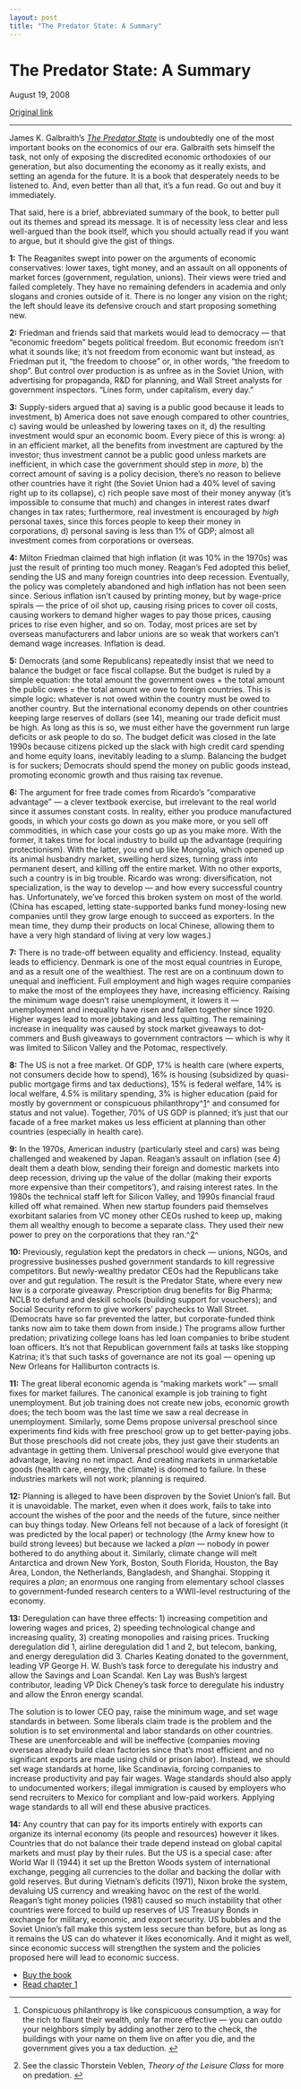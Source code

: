 ```yaml
---
layout: post
title: "The Predator State: A Summary"
---
```

The Predator State: A Summary
=============================

August 19, 2008

[Original link](http://www.aaronsw.com/weblog/predatorstate)

* * * * *

James K. Galbraith’s *[The Predator
State](http://books.theinfo.org/go/141656683X)* is undoubtedly one of
the most important books on the economics of our era. Galbraith sets
himself the task, not only of exposing the discredited economic
orthodoxies of our generation, but also documenting the economy as it
really exists, and setting an agenda for the future. It is a book that
desperately needs to be listened to. And, even better than all that,
it’s a fun read. Go out and buy it immediately.

That said, here is a brief, abbreviated summary of the book, to better
pull out its themes and spread its message. It is of necessity less
clear and less well-argued than the book itself, which you should
actually read if you want to argue, but it should give the gist of
things.

**1:** The Reaganites swept into power on the arguments of economic
conservatives: lower taxes, tight money, and an assault on all opponents
of market forces (government, regulation, unions). Their views were
tried and failed completely. They have no remaining defenders in
academia and only slogans and cronies outside of it. There is no longer
any vision on the right; the left should leave its defensive crouch and
start proposing something new.

**2:** Friedman and friends said that markets would lead to democracy —
that “economic freedom” begets political freedom. But economic freedom
isn’t what it sounds like; it’s not freedom from economic want but
instead, as Friedman put it, “the freedom to choose” or, in other words,
“the freedom to shop”. But control over production is as unfree as in
the Soviet Union, with advertising for propaganda, R&D for planning, and
Wall Street analysts for government inspectors. “Lines form, under
capitalism, every day.”

**3:** Supply-siders argued that a) saving is a public good because it
leads to investment, b) America does not save enough compared to other
countries, c) saving would be unleashed by lowering taxes on it, d) the
resulting investment would spur an economic boom. Every piece of this is
wrong: a) in an efficient market, all the benefits from investment are
captured by the investor; thus investment cannot be a public good unless
markets are inefficient, in which case the government should step in
*more*, b) the correct amount of saving is a policy decision, there’s no
reason to believe other countries have it right (the Soviet Union had a
40% level of saving right up to its collapse), c) rich people save most
of their money anyway (it’s impossible to consume that much) and changes
in interest rates dwarf changes in tax rates; furthermore, real
investment is encouraged by *high* personal taxes, since this forces
people to keep their money in corporations, d) personal saving is less
than 1% of GDP; almost all investment comes from corporations or
overseas.

**4:** Milton Friedman claimed that high inflation (it was 10% in the
1970s) was just the result of printing too much money. Reagan’s Fed
adopted this belief, sending the US and many foreign countries into deep
recession. Eventually, the policy was completely abandoned and high
inflation has not been seen since. Serious inflation isn’t caused by
printing money, but by wage-price spirals — the price of oil shot up,
causing rising prices to cover oil costs, causing workers to demand
higher wages to pay those prices, causing prices to rise even higher,
and so on. Today, most prices are set by overseas manufacturers and
labor unions are so weak that workers can’t demand wage increases.
Inflation is dead.

**5:** Democrats (and some Republicans) repeatedly insist that we need
to balance the budget or face fiscal collapse. But the budget is ruled
by a simple equation: the total amount the government owes + the total
amount the public owes = the total amount we owe to foreign countries.
This is simple logic: whatever is not owed within the country must be
owed to another country. But the international economy depends on other
countries keeping large reserves of dollars (see 14), meaning our trade
deficit must be high. As long as this is so, we must either have the
government run large deficits or ask people to do so. The budget deficit
was closed in the late 1990s because citizens picked up the slack with
high credit card spending and home equity loans, inevitably leading to a
slump. Balancing the budget is for suckers; Democrats should spend the
money on public goods instead, promoting economic growth and thus
raising tax revenue.

**6:** The argument for free trade comes from Ricardo’s “comparative
advantage” — a clever textbook exercise, but irrelevant to the real
world since it assumes constant costs. In reality, either you produce
manufactured goods, in which your costs go down as you make more, or you
sell off commodities, in which case your costs go up as you make more.
With the former, it takes time for local industry to build up the
advantage (requiring protectionism). With the latter, you end up like
Mongolia, which opened up its animal husbandry market, swelling herd
sizes, turning grass into permanent desert, and killing off the entire
market. With no other exports, such a country is in big trouble. Ricardo
was wrong: diversification, not specialization, is the way to develop —
and how every successful country has. Unfortunately, we’ve forced this
broken system on most of the world. (China has escaped, letting
state-supported banks fund money-losing new companies until they grow
large enough to succeed as exporters. In the mean time, they dump their
products on local Chinese, allowing them to have a very high standard of
living at very low wages.)

**7:** There is no trade-off between equality and efficiency. Instead,
equality leads to efficiency. Denmark is one of the most equal countries
in Europe, and as a result one of the wealthiest. The rest are on a
continuum down to unequal and inefficient. Full employment and high
wages require companies to make the most of the employees they have,
increasing efficiency. Raising the minimum wage doesn’t raise
unemployment, it lowers it — unemployment and inequality have risen and
fallen together since 1920. Higher wages lead to more jobtaking and less
quitting. The remaining increase in inequality was caused by stock
market giveaways to dot-commers and Bush giveaways to government
contractors — which is why it was limited to Silicon Valley and the
Potomac, respectively.

**8:** The US is not a free market. Of GDP, 17% is health care (where
experts, not consumers decide how to spend), 16% is housing (subsidized
by quasi-public mortgage firms and tax deductions), 15% is federal
welfare, 14% is local welfare, 4.5% is military spending, 3% is higher
education (paid for mostly by government or conspicuous
philanthropy^[1](#fn:1)^ and consumed for status and not value).
Together, 70% of US GDP is planned; it’s just that our facade of a free
market makes us less efficient at planning than other countries
(especially in health care).

**9:** In the 1970s, American industry (particularly steel and cars) was
being challenged and weakened by Japan. Reagan’s assault on inflation
(see 4) dealt them a death blow, sending their foreign and domestic
markets into deep recession, driving up the value of the dollar (making
their exports more expensive than their competitors’), and raising
interest rates. In the 1980s the technical staff left for Silicon
Valley, and 1990s financial fraud killed off what remained. When new
startup founders paid themselves exorbitant salaries from VC money other
CEOs rushed to keep up, making them all wealthy enough to become a
separate class. They used their new power to prey on the corporations
that they ran.^[2](#fn:2)^

**10:** Previously, regulation kept the predators in check — unions,
NGOs, and progressive businesses pushed government standards to kill
regressive competitors. But newly-wealthy predator CEOs had the
Republicans take over and gut regulation. The result is the Predator
State, where every new law is a corporate giveaway. Prescription drug
benefits for Big Pharma; NCLB to defund and deskill schools (building
support for vouchers); and Social Security reform to give workers’
paychecks to Wall Street. (Democrats have so far prevented the latter,
but corporate-funded think tanks now aim to take them down from inside.)
The programs allow further predation; privatizing college loans has led
loan companies to bribe student loan officers. It’s not that Republican
government fails at tasks like stopping Katrina; it’s that such tasks of
governance are not its goal — opening up New Orleans for Halliburton
contracts is.

**11:** The great liberal economic agenda is “making markets work” —
small fixes for market failures. The canonical example is job training
to fight unemployment. But job training does not create new jobs,
economic growth does; the tech boom was the last time we saw a real
decrease in unemployment. Similarly, some Dems propose universal
preschool since experiments find kids with free preschool grow up to get
better-paying jobs. But those preschools did not create jobs, they just
gave their students an advantage in getting them. Universal preschool
would give everyone that advantage, leaving no net impact. And creating
markets in unmarketable goods (health care, energy, the climate) is
doomed to failure. In these industries markets will not work; planning
is required.

**12:** Planning is alleged to have been disproven by the Soviet Union’s
fall. But it is unavoidable. The market, even when it does work, fails
to take into account the wishes of the poor and the needs of the future,
since neither can buy things today. New Orleans fell not because of a
lack of foresight (it was predicted by the local paper) or technology
(the Army knew how to build strong levees) but because we lacked a
*plan* — nobody in power bothered to do anything about it. Similarly,
climate change will melt Antarctica and drown New York, Boston, South
Florida, Houston, the Bay Area, London, the Netherlands, Bangladesh, and
Shanghai. Stopping it requires a *plan*; an enormous one ranging from
elementary school classes to government-funded research centers to a
WWII-level restructuring of the economy.

**13:** Deregulation can have three effects: 1) increasing competition
and lowering wages and prices, 2) speeding technological change and
increasing quality, 3) creating monopolies and raising prices. Trucking
deregulation did 1, airline deregulation did 1 and 2, but telecom,
banking, and energy deregulation did 3. Charles Keating donated to the
government, leading VP George H. W. Bush’s task force to deregulate his
industry and allow the Savings and Loan Scandal. Ken Lay was Bush’s
largest contributor, leading VP Dick Cheney’s task force to deregulate
his industry and allow the Enron energy scandal.

The solution is to lower CEO pay, raise the minimum wage, and set wage
standards in between. Some liberals claim trade is the problem and the
solution is to set environmental and labor standards on other countries.
These are unenforceable and will be ineffective (companies moving
overseas already build clean factories since that’s most efficient and
no significant exports are made using child or prison labor). Instead,
we should set wage standards at home, like Scandinavia, forcing
companies to increase productivity and pay fair wages. Wage standards
should also apply to undocumented workers; illegal immigration is caused
by employers who send recruiters to Mexico for compliant and low-paid
workers. Applying wage standards to all will end these abusive
practices.

**14:** Any country that can pay for its imports entirely with exports
can organize its internal economy (its people and resources) however it
likes. Countries that do not balance their trade depend instead on
global capital markets and must play by their rules. But the US is a
special case: after World War II (1944) it set up the Bretton Woods
system of international exchange, pegging all currencies to the dollar
and backing the dollar with gold reserves. But during Vietnam’s deficits
(1971), Nixon broke the system, devaluing US currency and wreaking havoc
on the rest of the world. Reagan’s tight money policies (1981) caused so
much instability that other countries were forced to build up reserves
of US Treasury Bonds in exchange for military, economic, and export
security. US bubbles and the Soviet Union’s fall make this system less
secure than before, but as long as it remains the US can do whatever it
likes economically. And it might as well, since economic success will
strengthen the system and the policies proposed here will lead to
economic success.

-   [Buy the book](http://books.theinfo.org/go/141656683X)
-   [Read chapter
    1](http://www.simonsays.com/content/book.cfm?pid=623524&tab=10&agid=2)

* * * * *

1.  Conspicuous philanthropy is like conspicuous consumption, a way for
    the rich to flaunt their wealth, only far more effective — you can
    outdo your neighbors simply by adding another zero to the check, the
    buildings with your name on them live on after you die, and the
    government gives you a tax deduction. [↩](#fnref:1)

2.  See the classic Thorstein Veblen, *Theory of the Leisure Class* for
    more on predation. [↩](#fnref:2)


